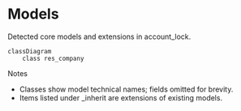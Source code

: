 # Models

Detected core models and extensions in account_lock.

```mermaid
classDiagram
    class res_company
```

Notes
- Classes show model technical names; fields omitted for brevity.
- Items listed under _inherit are extensions of existing models.
